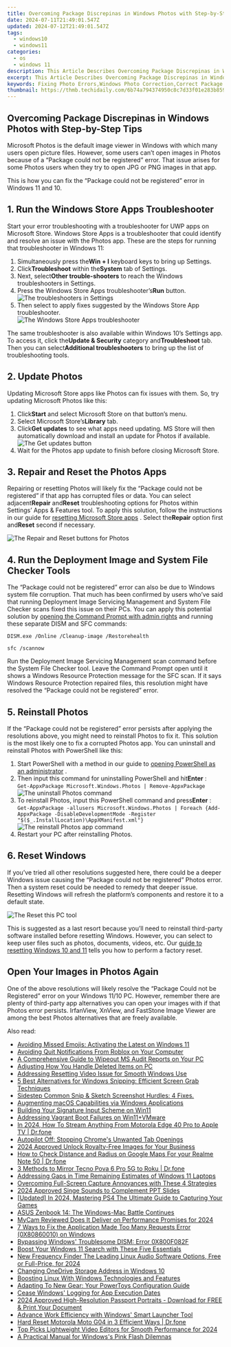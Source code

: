 ```yaml
---
title: Overcoming Package Discrepinas in Windows Photos with Step-by-Step Tips
date: 2024-07-11T21:49:01.547Z
updated: 2024-07-12T21:49:01.547Z
tags:
  - windows10
  - windows11
categories:
  - os
  - windows 11
description: This Article Describes Overcoming Package Discrepinas in Windows Photos with Step-by-Step Tips
excerpt: This Article Describes Overcoming Package Discrepinas in Windows Photos with Step-by-Step Tips
keywords: Fixing Photo Errors,Windows Photo Correction,Correct Package Discrepancies,Error Fixing Steps,Steps for Photo Alignment,Window's Photos Error Guide,Tips for Photo Issue Resolution
thumbnail: https://thmb.techidaily.com/6b74a794374950c8c7d33f01e283b8595a0e02efb75345cb412052a7193f6b01.jpg
---
```


## Overcoming Package Discrepinas in Windows Photos with Step-by-Step Tips

 Microsoft Photos is the default image viewer in Windows with which many users open picture files. However, some users can’t open images in Photos because of a “Package could not be registered” error. That issue arises for some Photos users when they try to open JPG or PNG images in that app.

 This is how you can fix the “Package could not be registered” error in Windows 11 and 10.

## 1\. Run the Windows Store Apps Troubleshooter

 Start your error troubleshooting with a troubleshooter for UWP apps on Microsoft Store. Windows Store Apps is a troubleshooter that could identify and resolve an issue with the Photos app. These are the steps for running that troubleshooter in Windows 11:

1. Simultaneously press the**Win + I** keyboard keys to bring up Settings.
2. Click**Troubleshoot** within the**System** tab of Settings.
3. Next, select**Other trouble-shooters** to reach the Windows troubleshooters in Settings.
4. Press the Windows Store Apps troubleshooter’s**Run** button.  
![The troubleshooters in Settings](https://static1.makeuseofimages.com/wordpress/wp-content/uploads/2023/03/other-troubleshooters-in-settings.jpg)
5. Then select to apply fixes suggested by the Windows Store App troubleshooter.  
![The Windows Store Apps troubleshooter](https://static1.makeuseofimages.com/wordpress/wp-content/uploads/2023/03/windows-store-apps-troubleshooter.jpg)

 The same troubleshooter is also available within Windows 10’s Settings app. To access it, click the**Update & Security** category and**Troubleshoot** tab. Then you can select**Additional troubleshooters** to bring up the list of troubleshooting tools.

## 2\. Update Photos

 Updating Microsoft Store apps like Photos can fix issues with them. So, try updating Microsoft Photos like this:

1. Click**Start** and select Microsoft Store on that button’s menu.
2. Select Microsoft Store’s**Library** tab.
3. Click**Get updates** to see what apps need updating. MS Store will then automatically download and install an update for Photos if available.  
![The Get updates button](https://static1.makeuseofimages.com/wordpress/wp-content/uploads/2023/03/get-updates-button.jpg)
4. Wait for the Photos app update to finish before closing Microsoft Store.

## 3\. Repair and Reset the Photos Apps

 Repairing or resetting Photos will likely fix the “Package could not be registered” if that app has corrupted files or data. You can select adjacent**Repair** and**Reset** troubleshooting options for Photos within Settings’ Apps & Features tool. To apply this solution, follow the instructions in our guide for [resetting Microsoft Store apps](https://www.makeuseof.com/windows-reset-app/) . Select the**Repair** option first and**Reset** second if necessary.

![The Repair and Reset buttons for Photos](https://static1.makeuseofimages.com/wordpress/wp-content/uploads/2023/03/the-repair-reset-buttons.jpg)

## 4\. Run the Deployment Image and System File Checker Tools

 The “Package could not be registered” error can also be due to Windows system file corruption. That much has been confirmed by users who’ve said that running Deployment Image Servicing Management and System File Checker scans fixed this issue on their PCs. You can apply this potential solution by [opening the Command Prompt with admin rights](https://www.makeuseof.com/windows-11-open-command-prompt/) and running these separate DISM and SFC commands:

`DISM.exe /Online /Cleanup-image /Restorehealth`

`sfc /scannow`

 Run the Deployment Image Servicing Management scan command before the System File Checker tool. Leave the Command Prompt open until it shows a Windows Resource Protection message for the SFC scan. If it says Windows Resource Protection repaired files, this resolution might have resolved the “Package could not be registered” error.

## 5\. Reinstall Photos

 If the “Package could not be registered” error persists after applying the resolutions above, you might need to reinstall Photos to fix it. This solution is the most likely one to fix a corrupted Photos app. You can uninstall and reinstall Photos with PowerShell like this:

1. Start PowerShell with a method in our guide to [opening PowerShell as an administrator](https://www.makeuseof.com/windows-11-powershell-administrator/) .
2. Then input this command for uninstalling PowerShell and hit**Enter** :  
`Get-AppxPackage Microsoft.Windows.Photos | Remove-AppxPackage`  
![The uninstall Photos command](https://static1.makeuseofimages.com/wordpress/wp-content/uploads/2023/03/remove-photos-command.jpg)
3. To reinstall Photos, input this PowerShell command and press**Enter** :  
`Get-AppxPackage -allusers Microsoft.Windows.Photos | Foreach {Add-AppxPackage -DisableDevelopmentMode -Register "$($_.InstallLocation)\AppXManifest.xml"}`  
![The reinstall Photos app command](https://static1.makeuseofimages.com/wordpress/wp-content/uploads/2023/03/reinstall-photos-app.jpg)
4. Restart your PC after reinstalling Photos.

## 6\. Reset Windows

 If you’ve tried all other resolutions suggested here, there could be a deeper Windows issue causing the “Package could not be registered” Photos error. Then a system reset could be needed to remedy that deeper issue. Resetting Windows will refresh the platform’s components and restore it to a default state.

![The Reset this PC tool](https://static1.makeuseofimages.com/wordpress/wp-content/uploads/2023/03/the-reset-this-pc-tool.jpg)

 This is suggested as a last resort because you’ll need to reinstall third-party software installed before resetting Windows. However, you can select to keep user files such as photos, documents, videos, etc. Our [guide to resetting Windows 10 and 11](https://www.makeuseof.com/tag/4-ways-factory-reset-windows-computer/) tells you how to perform a factory reset.

## Open Your Images in Photos Again

 One of the above resolutions will likely resolve the “Package Could not be Registered” error on your Windows 11/10 PC. However, remember there are plenty of third-party app alternatives you can open your images with if that Photos error persists. IrfanView, XnView, and FastStone Image Viewer are among the best Photos alternatives that are freely available.

<ins class="adsbygoogle"
     style="display:block"
     data-ad-format="autorelaxed"
     data-ad-client="ca-pub-7571918770474297"
     data-ad-slot="1223367746"></ins>



<ins class="adsbygoogle"
     style="display:block"
     data-ad-client="ca-pub-7571918770474297"
     data-ad-slot="8358498916"
     data-ad-format="auto"
     data-full-width-responsive="true"></ins>



<span class="atpl-alsoreadstyle">Also read:</span>
<div><ul>
<li><a href="https://windows11.techidaily.com/avoiding-missed-emojis-activating-the-latest-on-windows-11/"><u>Avoiding Missed Emojis: Activating the Latest on Windows 11</u></a></li>
<li><a href="https://windows11.techidaily.com/avoiding-quit-notifications-from-roblox-on-your-computer/"><u>Avoiding Quit Notifications From Roblox on Your Computer</u></a></li>
<li><a href="https://windows11.techidaily.com/a-comprehensive-guide-to-wipeout-ms-audit-reports-on-your-pc/"><u>A Comprehensive Guide to Wipeout MS Audit Reports on Your PC</u></a></li>
<li><a href="https://windows11.techidaily.com/adjusting-how-you-handle-deleted-items-on-pc/"><u>Adjusting How You Handle Deleted Items on PC</u></a></li>
<li><a href="https://windows11.techidaily.com/addressing-resetting-video-issue-for-smooth-windows-use/"><u>Addressing Resetting Video Issue for Smooth Windows Use</u></a></li>
<li><a href="https://windows11.techidaily.com/5-best-alternatives-for-windows-snipping-efficient-screen-grab-techniques/"><u>5 Best Alternatives for Windows Snipping: Efficient Screen Grab Techniques</u></a></li>
<li><a href="https://windows11.techidaily.com/1719373142604-sidestep-common-snip-and-sketch-screenshot-hurdles-4-fixes/"><u>Sidestep Common Snip & Sketch Screenshot Hurdles: 4 Fixes.</u></a></li>
<li><a href="https://windows11.techidaily.com/augmenting-macos-capabilities-via-windows-applications/"><u>Augmenting macOS Capabilities via Windows Applications</u></a></li>
<li><a href="https://windows11.techidaily.com/building-your-signature-input-scheme-on-win11/"><u>Building Your Signature Input Scheme on Win11</u></a></li>
<li><a href="https://windows11.techidaily.com/addressing-vagrant-boot-failures-on-win11plusvmware/"><u>Addressing Vagrant Boot Failures on Win11+VMware</u></a></li>
<li><a href="https://screen-mirror.techidaily.com/in-2024-how-to-stream-anything-from-motorola-edge-40-pro-to-apple-tv-drfone-by-drfone-android/"><u>In 2024, How To Stream Anything From Motorola Edge 40 Pro to Apple TV | Dr.fone</u></a></li>
<li><a href="https://windows11.techidaily.com/autopilot-off-stopping-chromes-unwanted-tab-openings/"><u>Autopilot Off: Stopping Chrome's Unwanted Tab Openings</u></a></li>
<li><a href="https://ai-video-apps.techidaily.com/2024-approved-unlock-royalty-free-images-for-your-business/"><u>2024 Approved Unlock Royalty-Free Images for Your Business</u></a></li>
<li><a href="https://android-location-track.techidaily.com/how-to-check-distance-and-radius-on-google-maps-for-your-realme-note-50-drfone-by-drfone-virtual-android/"><u>How to Check Distance and Radius on Google Maps For your Realme Note 50 | Dr.fone</u></a></li>
<li><a href="https://screen-mirror.techidaily.com/3-methods-to-mirror-tecno-pova-6-pro-5g-to-roku-drfone-by-drfone-android/"><u>3 Methods to Mirror Tecno Pova 6 Pro 5G to Roku | Dr.fone</u></a></li>
<li><a href="https://windows11.techidaily.com/addressing-gaps-in-time-remaining-estimates-of-windows-11-laptops/"><u>Addressing Gaps in Time Remaining Estimates of Windows 11 Laptops</u></a></li>
<li><a href="https://windows11.techidaily.com/1719329062784-overcoming-full-screen-capture-annoyances-with-these-4-strategies/"><u>Overcoming Full-Screen Capture Annoyances with These 4 Strategies</u></a></li>
<li><a href="https://extra-guidance.techidaily.com/2024-approved-singe-sounds-to-complement-ppt-slides/"><u>2024 Approved  Singe Sounds to Complement PPT Slides</u></a></li>
<li><a href="https://video-capture.techidaily.com/updated-in-2024-mastering-ps4-the-ultimate-guide-to-capturing-your-games/"><u>[Updated] In 2024, Mastering PS4  The Ultimate Guide to Capturing Your Games</u></a></li>
<li><a href="https://windows11.techidaily.com/asus-zenbook-14-the-windows-mac-battle-continues/"><u>ASUS Zenbook 14: The Windows-Mac Battle Continues</u></a></li>
<li><a href="https://video-screen-grab.techidaily.com/mycam-reviewed-does-it-deliver-on-performance-promises-for-2024/"><u>MyCam Reviewed  Does It Deliver on Performance Promises for 2024</u></a></li>
<li><a href="https://windows11.techidaily.com/7-ways-to-fix-the-application-made-too-many-requests-error-0x80860010-on-windows/"><u>7 Ways to Fix the Application Made Too Many Requests Error (0X80860010) on Windows</u></a></li>
<li><a href="https://windows11.techidaily.com/bypassing-windows-troublesome-dism-error-0x800f082f/"><u>Bypassing Windows' Troublesome DISM: Error 0X800F082F</u></a></li>
<li><a href="https://windows11.techidaily.com/boost-your-windows-11-search-with-these-five-essentials/"><u>Boost Your Windows 11 Search with These Five Essentials</u></a></li>
<li><a href="https://audio-shaping.techidaily.com/new-frequency-finder-the-leading-linux-audio-software-options-free-or-full-price-for-2024/"><u>New Frequency Finder The Leading Linux Audio Software Options, Free or Full-Price, for 2024</u></a></li>
<li><a href="https://windows11.techidaily.com/changing-onedrive-storage-address-in-windows-10/"><u>Changing OneDrive Storage Address in Windows 10</u></a></li>
<li><a href="https://windows11.techidaily.com/boosting-linux-with-windows-technologies-and-features/"><u>Boosting Linux With Windows Technologies and Features</u></a></li>
<li><a href="https://windows11.techidaily.com/adapting-to-new-gear-your-powertoys-configuration-guide/"><u>Adapting To New Gear: Your PowerToys Configuration Guide</u></a></li>
<li><a href="https://windows11.techidaily.com/cease-windows-logging-for-app-execution-dates/"><u>Cease Windows' Logging for App Execution Dates</u></a></li>
<li><a href="https://some-knowledge.techidaily.com/2024-approved-high-resolution-passport-portraits-download-for-free-and-print-your-document/"><u>2024 Approved  High-Resolution Passport Portraits - Download for FREE & Print Your Document</u></a></li>
<li><a href="https://windows11.techidaily.com/advance-work-efficiency-with-windows-smart-launcher-tool/"><u>Advance Work Efficiency with Windows' Smart Launcher Tool</u></a></li>
<li><a href="https://techidaily.com/hard-reset-motorola-moto-g04-in-3-efficient-ways-drfone-by-drfone-reset-android-reset-android/"><u>Hard Reset Motorola Moto G04 in 3 Efficient Ways | Dr.fone</u></a></li>
<li><a href="https://ai-vdieo-software.techidaily.com/top-picks-lightweight-video-editors-for-smooth-performance-for-2024/"><u>Top Picks Lightweight Video Editors for Smooth Performance for 2024</u></a></li>
<li><a href="https://windows11.techidaily.com/a-practical-manual-for-windowss-pink-flash-dilemnas/"><u>A Practical Manual for Windows's Pink Flash Dilemnas</u></a></li>
</ul></div>
